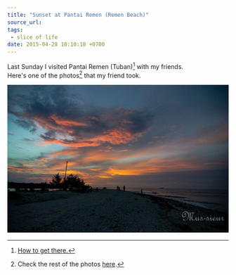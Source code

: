 ```yaml
---
title: "Sunset at Pantai Remen (Remen Beach)"
source_url: 
tags:
 - slice of life
date: 2015-04-28 10:10:18 +0700
---
```


Last Sunday I visited Pantai Remen (Tuban)[^1] with my friends.  
Here's one of the photos[^2] that my friend took.  

[![Sunset at Pantai Remen](/img/pantai-remen.jpg)][2]

[^1]: [How to get there.][1]
[^2]: Check the rest of the photos [here][2].

[1]: http://islahagus.blogspot.com/2015/02/pantai-pasir-putih-tuban.html
[2]: https://www.facebook.com/mustof4/media_set?set=a.10206762757365482.1073741883.1171452772&type=1&pnref=story